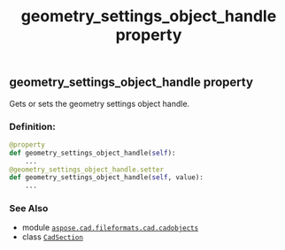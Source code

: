 ﻿---
title: geometry_settings_object_handle property
second_title: Aspose.CAD for Python via .NET API References
description: 
type: docs
weight: 210
url: /python-net/aspose.cad.fileformats.cad.cadobjects/cadsection/geometry_settings_object_handle/
is_root: false
---

## geometry_settings_object_handle property


Gets or sets the geometry settings object handle.
### Definition:
```python
@property
def geometry_settings_object_handle(self):
    ...
@geometry_settings_object_handle.setter
def geometry_settings_object_handle(self, value):
    ...
```

### See Also
* module [`aspose.cad.fileformats.cad.cadobjects`](../../)
* class [`CadSection`](/cad/python-net/aspose.cad.fileformats.cad.cadobjects/cadsection)
